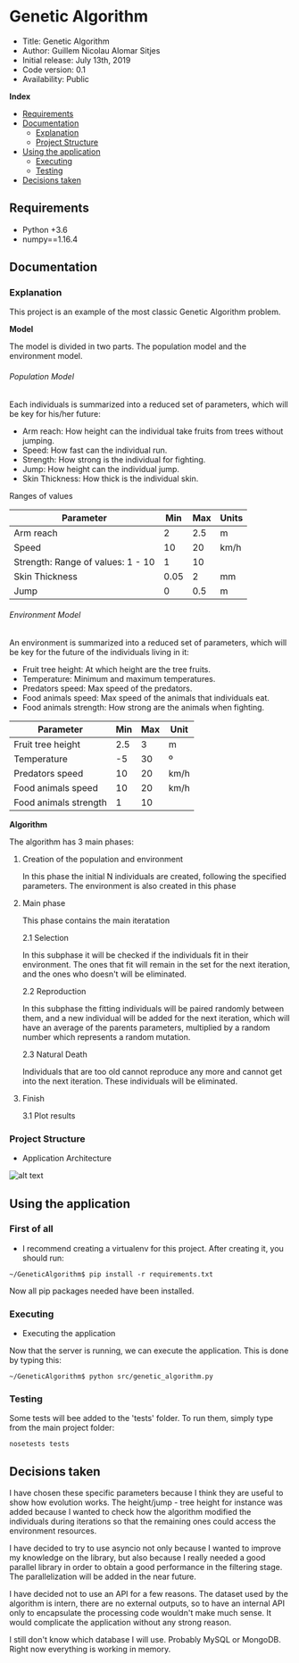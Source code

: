 # Genetic Algorithm

*    Title: Genetic Algorithm     
*    Author: Guillem Nicolau Alomar Sitjes      
*    Initial release: July 13th, 2019                     
*    Code version: 0.1                         
*    Availability: Public     

**Index**
* [Requirements](#requirements)
* [Documentation](#documentation)
    * [Explanation](#explanation)
    * [Project Structure](#project-structure)
* [Using the application](#using-the-application)
    * [Executing](#executing)
    * [Testing](#testing)
* [Decisions taken](#decisions-taken)

## Requirements

- Python +3.6
- numpy==1.16.4

## Documentation

### Explanation

This project is an example of the most classic Genetic Algorithm problem.

**Model**

The model is divided in two parts. The population model and the environment model.

###### Population Model

Each individuals is summarized into a reduced set of parameters, which will be key for his/her future:

- Arm reach: How height can the individual take fruits from trees without jumping.
- Speed: How fast can the individual run.
- Strength: How strong is the individual for fighting.
- Jump: How height can the individual jump.
- Skin Thickness: How thick is the individual skin.

Ranges of values

| Parameter                          | Min  | Max | Units |
|------------------------------------|------|-----|-------|
| Arm reach                          | 2    | 2.5 | m     |
| Speed                              | 10   | 20  | km/h  |
| Strength: Range of values: 1 - 10  | 1    | 10  |       |
| Skin Thickness                     | 0.05 | 2   | mm    |
| Jump                               | 0    | 0.5 | m     |

###### Environment Model

An environment is summarized into a reduced set of parameters, which will be key for the future of the individuals living in it:

- Fruit tree height: At which height are the tree fruits.
- Temperature: Minimum and maximum temperatures.
- Predators speed: Max speed of the predators.
- Food animals speed: Max speed of the animals that individuals eat.
- Food animals strength: How strong are the animals when fighting.

| Parameter             | Min | Max | Unit |
|-----------------------|-----|-----|------|
| Fruit tree height     | 2.5 | 3   | m    |
| Temperature           | -5  | 30  | º    |
| Predators speed       | 10  | 20  | km/h |
| Food animals speed    | 10  | 20  | km/h |
| Food animals strength | 1   | 10  |      |

**Algorithm**

The algorithm has 3 main phases:

1) Creation of the population and environment
    
    In this phase the initial N individuals are created, following the specified parameters. The environment is also created in this phase

2) Main phase

    This phase contains the main iteratation

    2.1 Selection
    
    In this subphase it will be checked if the individuals fit in their environment. The ones that fit will remain in the set for the next iteration, and the ones who doesn't will be eliminated.
    
    2.2 Reproduction
    
    In this subphase the fitting individuals will be paired randomly between them, and a new individual will be added for the next iteration, which will have an average of the parents parameters, multiplied by a random number which represents a random mutation.
    
    2.3 Natural Death
    
    Individuals that are too old cannot reproduce any more and cannot get into the next iteration. These individuals will be eliminated.
    
3) Finish

    3.1 Plot results

### Project Structure

- Application Architecture

![alt text][logo]

[logo]: file_url "Application Architecture"

## Using the application

### First of all
- I recommend creating a virtualenv for this project. After creating it, you should run:
```
~/GeneticAlgorithm$ pip install -r requirements.txt
```
Now all pip packages needed have been installed.

### Executing

- Executing the application

Now that the server is running, we can execute the application. This is done by typing this:
```
~/GeneticAlgorithm$ python src/genetic_algorithm.py
```
### Testing

Some tests will bee added to the 'tests' folder. To run them, simply type from the main project folder:
```
nosetests tests
```

## Decisions taken

I have chosen these specific parameters because I think they are useful to show how evolution works. The height/jump - tree height for instance was added because I wanted to check how the algorithm modified the individuals during iterations so that the remaining ones could access the environment resources.

I have decided to try to use asyncio not only because I wanted to improve my knowledge on the library, but also because I really needed a good parallel library in order to obtain a good performance in the filtering stage. The parallelization will be added in the near future.

I have decided not to use an API for a few reasons. The dataset used by the algorithm is intern, there are no external outputs, so to have an internal API only to encapsulate the processing code wouldn't make much sense. It would complicate the application without any strong reason.

I still don't know which database I will use. Probably MySQL or MongoDB. Right now everything is working in memory.